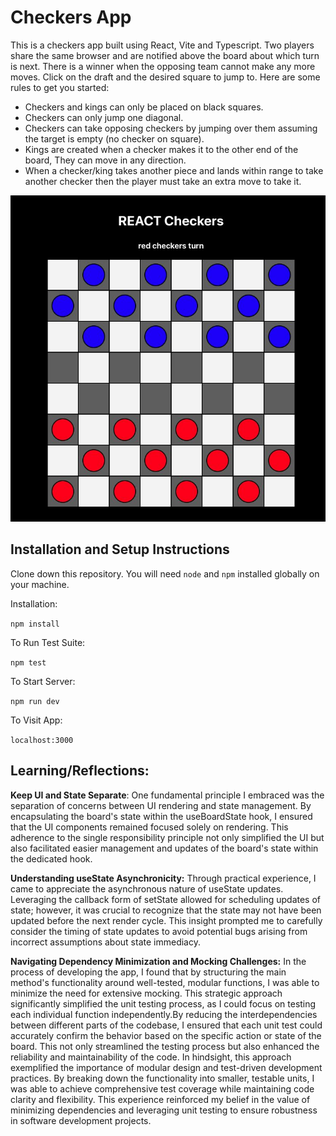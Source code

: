 # Checkers App 

This is a checkers app built using React, Vite and Typescript. Two players share the same browser and are notified above the board about which turn is next. There is a winner when the opposing team cannot make any more moves. Click on the draft and the desired square to jump to. Here are some rules to get you started: 

- Checkers and kings can only be placed on black squares.
- Checkers can only jump one diagonal.
- Checkers can take opposing checkers by jumping over them assuming the target is empty (no checker on square).
- Kings are created when a checker makes it to the other end of the board, They can move in any direction.
- When a checker/king takes another piece and lands within range to take another checker then the player must take an extra move to take it.

<div style="text-align:center">
  <img src="https://github.com/gjstirling/draughts_vite/blob/main/public/checkers.jpeg" alt="Checkers Image">
</div>


## Installation and Setup Instructions

Clone down this repository. You will need `node` and `npm` installed globally on your machine.  

Installation:

`npm install`  

To Run Test Suite:  

`npm test`  

To Start Server:

`npm run dev`  

To Visit App:

`localhost:3000`

## Learning/Reflections: 
**Keep UI and State Separate**: One fundamental principle I embraced was the separation of concerns between UI rendering and state management. By encapsulating the board's state within the useBoardState hook, I ensured that the UI components remained focused solely on rendering. This adherence to the single responsibility principle not only simplified the UI but also facilitated easier management and updates of the board's state within the dedicated hook.

**Understanding useState Asynchronicity:** Through practical experience, I came to appreciate the asynchronous nature of useState updates. Leveraging the callback form of setState allowed for scheduling updates of state; however, it was crucial to recognize that the state may not have been updated before the next render cycle. This insight prompted me to carefully consider the timing of state updates to avoid potential bugs arising from incorrect assumptions about state immediacy. 

**Navigating Dependency Minimization and Mocking Challenges:** In the process of developing the app, I found that by structuring the main method's functionality around well-tested, modular functions, I was able to minimize the need for extensive mocking. This strategic approach significantly simplified the unit testing process, as I could focus on testing each individual function independently.By reducing the interdependencies between different parts of the codebase, I ensured that each unit test could accurately confirm the behavior based on the specific action or state of the board. This not only streamlined the testing process but also enhanced the reliability and maintainability of the code.
In hindsight, this approach exemplified the importance of modular design and test-driven development practices. By breaking down the functionality into smaller, testable units, I was able to achieve comprehensive test coverage while maintaining code clarity and flexibility. This experience reinforced my belief in the value of minimizing dependencies and leveraging unit testing to ensure robustness in software development projects.



